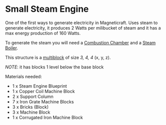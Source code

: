 # Small Steam Engine

One of the first ways to generate electricity in Magneticraft.
Uses steam to generate electricity, it produces 2 Watts per milibucket of steam and it has a max energy production of 160 Watts.

To generate the steam you will need a [Combustion Chamber](2.1-combustion-chamber.md) and a [Steam Boiler](2.2-steam-boiler.md).

This structure is a [multiblock](../../3-multiblocks.md) of size *3, 4, 4* (x, y, z).

*NOTE*: it has blocks 1 level below the base block

Materials needed:
- 1 x Steam Engine Blueprint
- 1 x Copper Coil Machine Block
- 2 x Support Column
- 7 x Iron Grate Machine Blocks
- 3 x Bricks (Block)
- 3 x Machine Block
- 1 x Corrugated Iron Machine Block